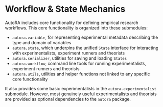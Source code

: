 # Workflow & State Mechanics

AutoRA includes core functionality for defining empirical research workflows. This core functionality is organized into these submodules:

- `autora.variable`, for representing experimental metadata describing the type and domain of variables
- `autora.state`, which underpins the unified `State` interface for interacting with experimentalists, experiment runners and 
  theorists
- `autora.serializer`, utilities for saving and loading `States`
- `autora.workflow`, command line tools for running experimentalists, experiment runners and theorists
- `autora.utils`, utilities and helper functions not linked to any specific core functionality  

It also provides some basic experimentalists in the `autora.experimentalist` submodule. However, most 
genuinely useful experimentalists and theorists are provided as optional dependencies to the `autora` package.

